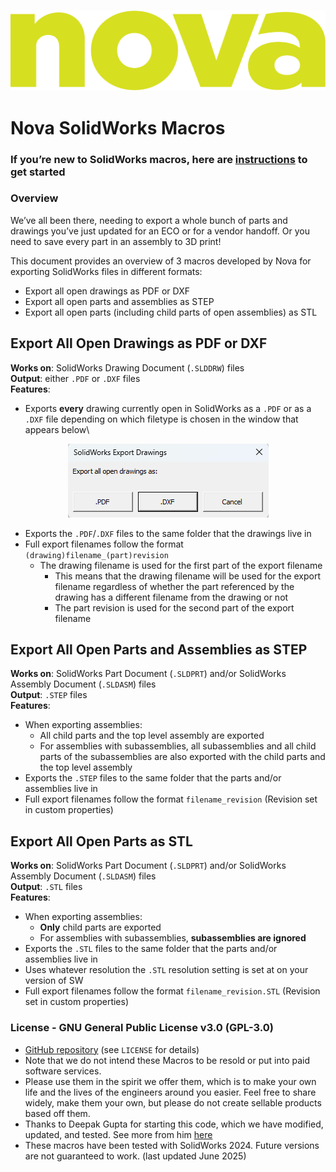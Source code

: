 ![](Nova.png)
# Nova SolidWorks Macros


### If you’re new to SolidWorks macros, here are [instructions](https://help.solidworks.com/2024/english/SolidWorks/sldworks/c_recording_playing_macros.htm?verRedirect=1) to get started

### Overview
We’ve all been there, needing to export a whole bunch of parts and drawings you’ve just updated for an ECO or for a vendor handoff. Or you need to save every part in an assembly to 3D print! 

This document provides an overview of 3 macros developed by Nova for exporting SolidWorks files in different formats:
- Export all open drawings as PDF or DXF
- Export all open parts and assemblies as STEP
- Export all open parts (including child parts of open assemblies) as STL


## Export All Open Drawings as PDF or DXF
**Works on**: SolidWorks Drawing Document (`.SLDDRW`) files\
**Output**: either `.PDF` or `.DXF` files\
**Features**:
- Exports **every** drawing currently open in SolidWorks as a `.PDF` or as a `.DXF` file depending on which filetype is chosen in the window that appears below\

<p align="center">
  <img src="Export_Drawings.png"/>
</p>

- Exports the `.PDF`/`.DXF` files to the same folder that the drawings live in
- Full export filenames follow the format `(drawing)filename_(part)revision`
  - The drawing filename is used for the first part of the export filename
    - This means that the drawing filename will be used for the export filename regardless of whether the part referenced by the drawing has a different filename from the drawing or not
    - The part revision is used for the second part of the export filename


## Export All Open Parts and Assemblies as STEP
**Works on**: SolidWorks Part Document (`.SLDPRT`) and/or SolidWorks Assembly Document (`.SLDASM`) files\
**Output**: `.STEP` files\
**Features**:
- When exporting assemblies:
  - All child parts and the top level assembly are exported
  - For assemblies with subassemblies, all subassemblies and all child parts of the subassemblies are also exported with the child parts and the top level assembly
- Exports the `.STEP` files to the same folder that the parts and/or assemblies live in
- Full export filenames follow the format `filename_revision` (Revision set in custom properties)


## Export All Open Parts as STL
**Works on**: SolidWorks Part Document (`.SLDPRT`) and/or SolidWorks Assembly Document (`.SLDASM`) files\
**Output**: `.STL` files\
**Features**:
- When exporting assemblies:
  - **Only** child parts are exported
  - For assemblies with subassemblies, **subassemblies are ignored**
- Exports the `.STL` files to the same folder that the parts and/or assemblies live in
- Uses whatever resolution the `.STL` resolution setting is set at on your version of SW
- Full export filenames follow the format `filename_revision.STL` (Revision set in custom properties)

### License - GNU General Public License v3.0 (GPL-3.0)
- [GitHub repository](https://github.com/wearenova-design/Nova-Solidworks-Macros) (see `LICENSE` for details)
- Note that we do not intend these Macros to be resold or put into paid software services. 
- Please use them in the spirit we offer them, which is to make your own life and the lives of the engineers around you easier. Feel free to share widely, make them your own, but please do not create sellable products based off them.
- Thanks to Deepak Gupta for starting this code, which we have modified, updated, and tested. See more from him [here](https://gupta9665.wordpress.com/) 
- These macros have been tested with SolidWorks 2024. Future versions are not guaranteed to work. (last updated June 2025)